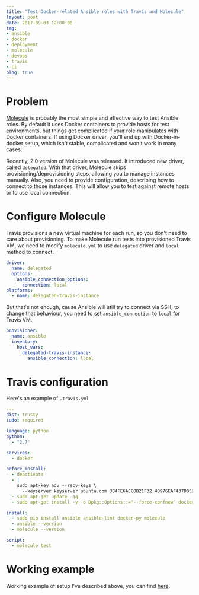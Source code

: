 ```yaml
---
title: "Test Docker-related Ansible roles with Travis and Molecule"
layout: post
date: 2017-09-03 12:00:00
tag:
- ansible
- docker
- deployment
- molecule
- devops
- travis
- ci
blog: true
---
```


# Problem

[Molecule](http://molecule.readthedocs.io/en/latest/index.html) is probably the most simple
and effective way to test Ansible roles. By default it uses Docker containers to provide
hosts for test environments, but things get complicated if your role manipulates with Docker
containers. If using Docker driver, you'll end up with Docker-in-docker setup, which isn't
stable, complicated and won't work in many cases.

Recently, 2.0 version of Molecule was released. It introduced new driver, called `delegated`.
With that driver, Molecule skips provisioning/deprovisioning steps, allowing you
to manage instances manually. Also, you need to provide configuration, describing how
to connect to those instances. This will allow you to test against remote hosts or to
use local connection.

# Configure Molecule

Travis provisions a new virtual machine for each run, so you don't need to care about
provisioning. To make Molecule run tests into provisioned Travis VM, we need to
modify `molecule.yml` to use `delegated` driver and `local` method to connect.

```yaml
driver:
  name: delegated
  options:
    ansible_connection_options:
      connection: local
platforms:
  - name: delegated-travis-instance
```

But that's not enough, cause Ansible will still try to connect via SSH, to
change that behaviour, you need to set `ansible_connection` to `local` for
Travis VM.

```yaml
provisioner:
  name: ansible
  inventory:
    host_vars:
      delegated-travis-instance:
        ansible_connection: local
```

# Travis configuration

Here's an example of `.travis.yml`

```yaml
---
dist: trusty
sudo: required

language: python
python:
  - "2.7"

services:
  - docker

before_install:
  - deactivate
  - |
    sudo apt-key adv --recv-keys \
      --keyserver keyserver.ubuntu.com 3B4FE6ACC0B21F32 40976EAF437D05B5
  - sudo apt-get update -qq
  - sudo apt-get install -y -o Dpkg::Options::="--force-confnew" docker-ce

install:
  - sudo pip install ansible ansible-lint docker-py molecule
  - ansible --version
  - molecule --version

script:
  - molecule test
```

# Working example

Working example of setup I've described above, you can find [here](https://github.com/decayofmind/ansible-bluegreen-docker).

